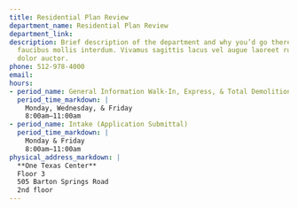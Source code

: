 ```yaml
---
title: Residential Plan Review
department_name: Residential Plan Review
department_link:
description: Brief description of the department and why you’d go there. Maecenas
  faucibus mollis interdum. Vivamus sagittis lacus vel augue laoreet rutrum faucibus
  dolor auctor.
phone: 512-978-4000
email:
hours:
- period_name: General Information Walk-In, Express, & Total Demolition
  period_time_markdown: |
    Monday, Wednesday, & Friday
    8:00am–11:00am
- period_name: Intake (Application Submittal)
  period_time_markdown: |
    Monday & Friday
    8:00am–11:00am
physical_address_markdown: |
  **One Texas Center**
  Floor 3
  505 Barton Springs Road
  2nd floor
---
```

